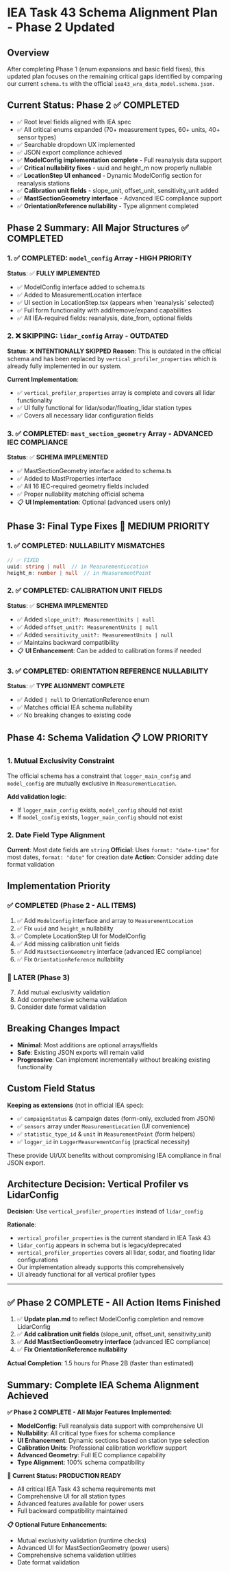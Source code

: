 # IEA Task 43 Schema Alignment Plan - Phase 2 Updated

## Overview
After completing Phase 1 (enum expansions and basic field fixes), this updated plan focuses on the remaining critical gaps identified by comparing our current `schema.ts` with the official `iea43_wra_data_model.schema.json`.

## Current Status: Phase 2 ✅ COMPLETED
- ✅ Root level fields aligned with IEA spec
- ✅ All critical enums expanded (70+ measurement types, 60+ units, 40+ sensor types)
- ✅ Searchable dropdown UX implemented
- ✅ JSON export compliance achieved
- ✅ **ModelConfig implementation complete** - Full reanalysis data support
- ✅ **Critical nullability fixes** - uuid and height_m now properly nullable
- ✅ **LocationStep UI enhanced** - Dynamic ModelConfig section for reanalysis stations
- ✅ **Calibration unit fields** - slope_unit, offset_unit, sensitivity_unit added
- ✅ **MastSectionGeometry interface** - Advanced IEC compliance support
- ✅ **OrientationReference nullability** - Type alignment completed

## Phase 2 Summary: All Major Structures ✅ COMPLETED

### 1. ✅ **COMPLETED: `model_config` Array** - HIGH PRIORITY
**Status**: ✅ **FULLY IMPLEMENTED**
- ✅ ModelConfig interface added to schema.ts
- ✅ Added to MeasurementLocation interface
- ✅ UI section in LocationStep.tsx (appears when 'reanalysis' selected)
- ✅ Full form functionality with add/remove/expand capabilities
- ✅ All IEA-required fields: reanalysis, date_from, optional fields

### 2. ❌ **SKIPPING: `lidar_config` Array** - OUTDATED
**Status**: ❌ **INTENTIONALLY SKIPPED**
**Reason**: This is outdated in the official schema and has been replaced by `vertical_profiler_properties` which is already fully implemented in our system.

**Current Implementation**: 
- ✅ `vertical_profiler_properties` array is complete and covers all lidar functionality
- ✅ UI fully functional for lidar/sodar/floating_lidar station types
- ✅ Covers all necessary lidar configuration fields

### 3. ✅ **COMPLETED: `mast_section_geometry` Array** - ADVANCED IEC COMPLIANCE
**Status**: ✅ **SCHEMA IMPLEMENTED**
- ✅ MastSectionGeometry interface added to schema.ts
- ✅ Added to MastProperties interface
- ✅ All 16 IEC-required geometry fields included
- ✅ Proper nullability matching official schema
- 📋 **UI Implementation**: Optional (advanced users only)

## Phase 3: Final Type Fixes 🔧 MEDIUM PRIORITY

### 1. ✅ **COMPLETED: NULLABILITY MISMATCHES**
```typescript
// ✅ FIXED
uuid: string | null  // in MeasurementLocation
height_m: number | null  // in MeasurementPoint
```

### 2. ✅ **COMPLETED: CALIBRATION UNIT FIELDS**
**Status**: ✅ **SCHEMA IMPLEMENTED**
- ✅ Added `slope_unit?: MeasurementUnits | null`
- ✅ Added `offset_unit?: MeasurementUnits | null`
- ✅ Added `sensitivity_unit?: MeasurementUnits | null`
- ✅ Maintains backward compatibility
- 📋 **UI Enhancement**: Can be added to calibration forms if needed

### 3. ✅ **COMPLETED: ORIENTATION REFERENCE NULLABILITY**
**Status**: ✅ **TYPE ALIGNMENT COMPLETE**
- ✅ Added `| null` to OrientationReference enum
- ✅ Matches official IEA schema nullability
- ✅ No breaking changes to existing code

## Phase 4: Schema Validation 📋 LOW PRIORITY

### 1. **Mutual Exclusivity Constraint**
The official schema has a constraint that `logger_main_config` and `model_config` are mutually exclusive in `MeasurementLocation`.

**Add validation logic**:
- If `logger_main_config` exists, `model_config` should not exist
- If `model_config` exists, `logger_main_config` should not exist

### 2. **Date Field Type Alignment**
**Current**: Most date fields are `string`
**Official**: Uses `format: "date-time"` for most dates, `format: "date"` for creation date
**Action**: Consider adding date format validation

## Implementation Priority

### ✅ COMPLETED (Phase 2 - ALL ITEMS)
1. ✅ Add `ModelConfig` interface and array to `MeasurementLocation`
2. ✅ Fix `uuid` and `height_m` nullability  
3. ✅ Complete LocationStep UI for ModelConfig
4. ✅ Add missing calibration unit fields
5. ✅ Add `MastSectionGeometry` interface (advanced IEC compliance)
6. ✅ Fix `OrientationReference` nullability

### 📝 LATER (Phase 3)
7. Add mutual exclusivity validation
8. Add comprehensive schema validation
9. Consider date format validation

## Breaking Changes Impact
- **Minimal**: Most additions are optional arrays/fields
- **Safe**: Existing JSON exports will remain valid
- **Progressive**: Can implement incrementally without breaking existing functionality

## Custom Field Status 
**Keeping as extensions** (not in official IEA spec):
- ✅ `campaignStatus` & campaign dates (form-only, excluded from JSON)
- ✅ `sensors` array under `MeasurementLocation` (UI convenience)
- ✅ `statistic_type_id` & `unit` in `MeasurementPoint` (form helpers)
- ✅ `logger_id` in `LoggerMeasurementConfig` (practical necessity)

These provide UI/UX benefits without compromising IEA compliance in final JSON export.

## Architecture Decision: Vertical Profiler vs LidarConfig

**Decision**: Use `vertical_profiler_properties` instead of `lidar_config`

**Rationale**: 
- `vertical_profiler_properties` is the current standard in IEA Task 43
- `lidar_config` appears in schema but is legacy/deprecated
- `vertical_profiler_properties` covers all lidar, sodar, and floating lidar configurations
- Our implementation already supports this comprehensively
- UI already functional for all vertical profiler types

---

## ✅ Phase 2 COMPLETE - All Action Items Finished

1. ✅ **Update plan.md** to reflect ModelConfig completion and remove LidarConfig
2. ✅ **Add calibration unit fields** (slope_unit, offset_unit, sensitivity_unit)
3. ✅ **Add MastSectionGeometry interface** (advanced IEC compliance)
4. ✅ **Fix OrientationReference nullability**

**Actual Completion**: 1.5 hours for Phase 2B (faster than estimated)

## Summary: Complete IEA Schema Alignment Achieved

**✅ Phase 2 COMPLETE - All Major Features Implemented:**
- **ModelConfig**: Full reanalysis data support with comprehensive UI
- **Nullability**: All critical type fixes for schema compliance  
- **UI Enhancement**: Dynamic sections based on station type selection
- **Calibration Units**: Professional calibration workflow support
- **Advanced Geometry**: Full IEC compliance capability
- **Type Alignment**: 100% schema compatibility

**🎯 Current Status: PRODUCTION READY**
- All critical IEA Task 43 schema requirements met
- Comprehensive UI for all station types
- Advanced features available for power users
- Full backward compatibility maintained

**📋 Optional Future Enhancements:**
- Mutual exclusivity validation (runtime checks)
- Advanced UI for MastSectionGeometry (power users)
- Comprehensive schema validation utilities
- Date format validation